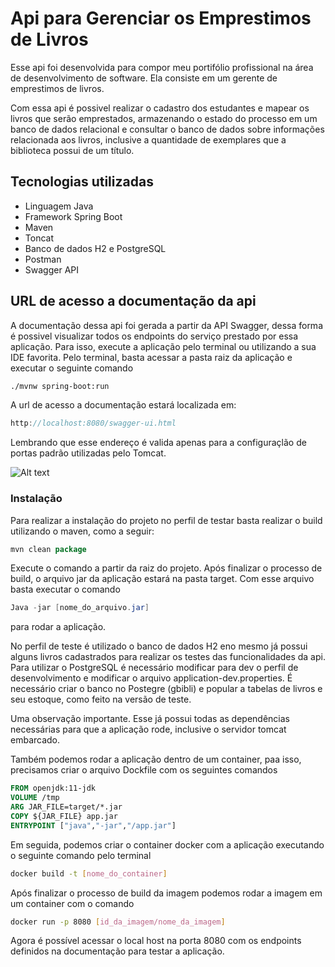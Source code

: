 # Api para Gerenciar os Emprestimos de Livros



Esse api foi desenvolvida para compor meu portifólio profissional na área de desenvolvimento de software.  Ela consiste em um gerente de emprestimos de livros. 

Com essa api é possivel realizar o cadastro dos estudantes e mapear os livros que serão emprestados, armazenando o estado do processo em um banco de dados relacional e consultar o banco de dados sobre informações relacionada aos livros, inclusive a quantidade de exemplares que a biblioteca possui de um título.



## Tecnologias utilizadas

- Linguagem Java
- Framework Spring Boot
- Maven
- Toncat
- Banco de dados H2 e PostgreSQL
- Postman
- Swagger API



## URL de acesso a documentação da api



A documentação dessa api foi gerada a partir da API Swagger, dessa forma é possivel visualizar todos os endpoints do serviço prestado por essa aplicação. Para isso, execute a aplicação pelo terminal ou utilizando a sua IDE favorita. Pelo terminal, basta acessar a pasta raiz da aplicação e executar o seguinte comando

```bash
./mvnw spring-boot:run
```

A url de acesso a documentação estará localizada em:

```java
http://localhost:8080/swagger-ui.html
```

Lembrando que esse endereço é valida apenas para a configuraçlão de portas padrão utilizadas pelo Tomcat.

![Alt text](/home/felipeamorim/Documentos/Java/workspaces/ws-projetos/g_biblioteca/doc_api.png)

 

### Instalação

Para realizar a instalação do projeto no perfil de  testar basta realizar o build utilizando o maven, como a seguir:

```java
mvn clean package
```

Execute o comando a partir da raiz do projeto. Após finalizar o processo de build, o arquivo jar da aplicação estará na pasta target. Com esse arquivo basta executar o comando

```java
Java -jar [nome_do_arquivo.jar]
```

para rodar a aplicação. 

No perfil de teste é utilizado o banco de dados H2 eno mesmo já possui alguns livros cadastrados para realizar os testes das funcionalidades da api. Para utilizar o PostgreSQL é necessário modificar para dev o perfil de desenvolvimento e modificar o arquivo application-dev.properties. É necessário criar o banco no Postegre (gbibli) e popular a tabelas de livros e seu estoque, como feito na versão de teste. 

Uma observação importante. Esse já possui todas as dependências necessárias para que a aplicação rode, inclusive o servidor tomcat embarcado.

Também podemos rodar a aplicação dentro de um container, paa isso, precisamos criar o arquivo Dockfile com os seguintes comandos

```dockerfile
FROM openjdk:11-jdk
VOLUME /tmp
ARG JAR_FILE=target/*.jar
COPY ${JAR_FILE} app.jar
ENTRYPOINT ["java","-jar","/app.jar"]
```

Em seguida, podemos criar o container docker com a aplicação executando o seguinte comando pelo terminal

```bash
docker build -t [nome_do_container]
```

Após finalizar o processo de build da imagem podemos rodar a imagem em um container com o comando

```bash
docker run -p 8080 [id_da_imagem/nome_da_imagem]
```

Agora é possível acessar o local host na porta 8080 com os endpoints definidos na documentação para testar a aplicação.



